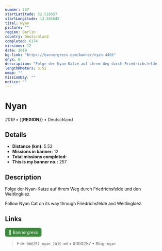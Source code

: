 ```yaml
---
nummer: 257
startLatitude: 52.510857
startLongitude: 13.501645
titel: Nyan
picture: ""
region: Berlin
country: Deutschland
completed: 6174
missions: 12
date: 2019
bg-link: "https://bannergress.com/banner/nyan-4465"
onyx: 0
description: "Folge der Nyan-Katze auf ihrem Weg durch Friedrichsfelde und den Weitlingkiez.\n\nFollow Nyan Cat on its way through Friedrichsfelde and Weitlingkiez."
lengthKMeters: 5,52
umap: ""
missionDay: ""
notice: ""
---
```

# Nyan

*2019* • {{__REGION__}} • Deutschland





## Details
- **Distance (km):** 5.52
- **Missions in banner:** 12
- **Total missions completed:** 
- **This is my banner no.:** 257



## Description
Folge der Nyan-Katze auf ihrem Weg durch Friedrichsfelde und den Weitlingkiez.

Follow Nyan Cat on its way through Friedrichsfelde and Weitlingkiez.



## Links
<a href="https://bannergress.com/banner/nyan-4465" target="_blank" style="display:inline-block;margin-right:8px;padding:6px 12px;background:#3c8b3c;color:#fff;text-decoration:none;border-radius:6px;">🔗 Bannergress</a>



> File: `000257_nyan_2019.md` • #000257 • Slug: `nyan`
